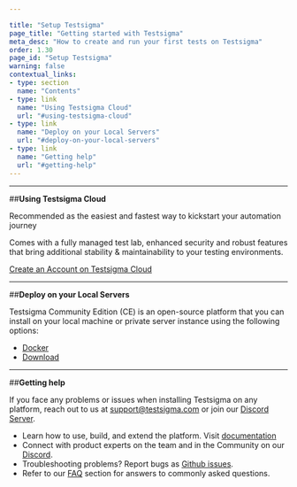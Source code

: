 ```yaml
---

title: "Setup Testsigma"
page_title: "Getting started with Testsigma"
meta_desc: "How to create and run your first tests on Testsigma"
order: 1.30
page_id: "Setup Testsigma"
warning: false
contextual_links:
- type: section
  name: "Contents"
- type: link
  name: "Using Testsigma Cloud"
  url: "#using-testsigma-cloud"
- type: link
  name: "Deploy on your Local Servers"
  url: "#deploy-on-your-local-servers"
- type: link
  name: "Getting help"
  url: "#getting-help"
---
```



---
##**Using Testsigma Cloud**

Recommended as the easiest and fastest way to kickstart your automation journey

Comes with a fully managed test lab, enhanced security and robust features that bring additional stability & maintainability to your testing environments.

[Create an Account on Testsigma Cloud](https://testsigma.com/signup)


---
##**Deploy on your Local Servers**

Testsigma Community Edition (CE) is an open-source platform that you can install on your local machine or private server instance using the following options:

   * [Docker](https://testsigma.com/docs/getting-started/setup/docker/)
   * [Download](https://testsigma.com/docs/getting-started/setup/downloadable-package/)


---
##**Getting help**

If you face any problems or issues when installing Testsigma on any platform, reach out to us at <a href="mailto:support@testsigma.com">support@testsigma.com</a> or join our [Discord Server](https://discord.com/invite/5caWS7R6QX).

  * Learn how to use, build, and extend the platform. Visit [documentation](https://testsigma.com/docs/) 
  * Connect with product experts on the team and in the Community on our [Discord](https://discord.com/invite/5caWS7R6QX).
  * Troubleshooting problems? Report bugs as [Github issues](https://github.com/testsigmahq/testsigma/issues).
  * Refer to our [FAQ](https://testsigma.com/docs/getting-started/faqs/) section for answers to commonly asked questions.

